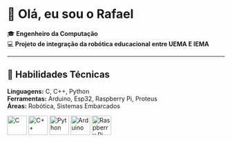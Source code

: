 # 👋 Olá, eu sou o Rafael

🎓 **Engenheiro da Computação**  
💻 **Projeto de integração da robótica educacional entre UEMA E IEMA**

---

## 🧠 Habilidades Técnicas

**Linguagens:** C, C++, Python  
**Ferramentas:** Arduino, Esp32, Raspberry Pi, Proteus  
**Áreas:** Robótica, Sistemas Embarcados

<p align="left">
  <img src="https://cdn.jsdelivr.net/gh/devicons/devicon/icons/c/c-original.svg" alt="C" width="45" height="45"/>
  <img src="https://cdn.jsdelivr.net/gh/devicons/devicon/icons/cplusplus/cplusplus-original.svg" alt="C++" width="45" height="45"/>
  <img src="https://cdn.jsdelivr.net/gh/devicons/devicon/icons/python/python-original.svg" alt="Python" width="45" height="45"/>
  <img src="https://cdn.jsdelivr.net/gh/devicons/devicon/icons/arduino/arduino-original.svg" alt="Arduino" width="45" height="45"/>
  <img src="https://cdn.jsdelivr.net/gh/devicons/devicon/icons/raspberrypi/raspberrypi-original.svg" alt="Raspberry Pi" width="45" height="45"/>
</p>
